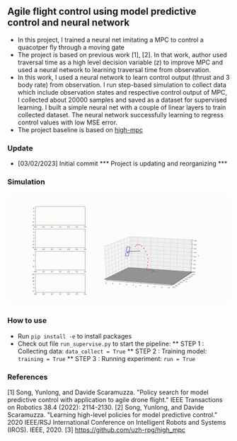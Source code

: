 ## Agile flight control using model predictive control and neural network
* In this project, I trained a neural net imitating a MPC to control a quacotper fly through a moving gate
* The project is based on previous work [1], [2]. In that work, author used traversal time as a high level decision variable (z) to improve MPC and used a neural network to learning traversal time from observation.
* In this work, I used a neural network to learn control output (thrust and 3 body rate) from observation. I run step-based simulation to collect data which include observation states and respective control output of MPC, I collected about 20000 samples and saved as a dataset for supervised learning. I built a simple neural net with a couple of linear layers to train collected dataset. The neural network successfully learning to regress control values with low MSE error.
* The project baseline is based on [high-mpc](https://github.com/uzh-rpg/high_mpc)

### Update
* [03/02/2023] Initial commit
*** Project is updating and reorganizing ***
### Simulation

![alt text](https://github.com/phuongboi/agile-flight-control-using-MPC-and-neural-net/blob/main/high_MPC/MPC/saved/output.gif)

### How to use
* Run `pip install -e` to install packages
* Check out file `run_supervise.py` to start the pipeline:
** STEP 1 : Collecting data: `data_collect = True`
** STEP 2 : Training model: `training = True`
** STEP 3 : Running experiment: `run = True`

### References
[1] Song, Yunlong, and Davide Scaramuzza. "Policy search for model predictive control with application to agile drone flight." IEEE Transactions on Robotics 38.4 (2022): 2114-2130.
[2] Song, Yunlong, and Davide Scaramuzza. "Learning high-level policies for model predictive control." 2020 IEEE/RSJ International Conference on Intelligent Robots and Systems (IROS). IEEE, 2020.
[3] https://github.com/uzh-rpg/high_mpc
